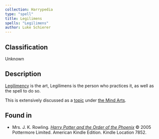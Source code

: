 ```yaml
---
collection: Harrypedia
type: "spell"
title: Legilimens
spells: "Legilimens"
author: Luke Schierer
---
```


## Classification

Unknown

## Description

[Legilimency] is the art, Legilimens is the person who practices it, as well as the spell to do so.

This is extensively discussed as a [topic][] under [the Mind Arts][].

[topic]: <../the_mind_arts/legilimency>

[Legilimency]: <../../the_mind_arts/legilimency>

[the Mind Arts]: <../the_mind_arts>

## Found in

* Mrs. J. K. Rowling. 
  _[Harry Potter and the Order of the Phoenix](https://www.goodreads.com/book/show/2.Harry_Potter_and_the_Order_of_the_Phoenix)_
  © 2005 Pottermore Limited. American Kindle Edition.  Kindle Location 7852.

